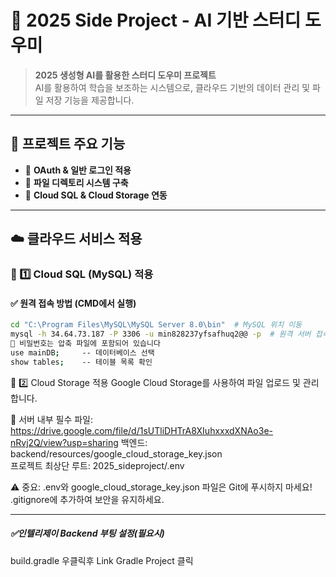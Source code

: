 # 📌 2025 Side Project - AI 기반 스터디 도우미

> **2025 생성형 AI를 활용한 스터디 도우미 프로젝트**  
> AI를 활용하여 학습을 보조하는 시스템으로, 클라우드 기반의 데이터 관리 및 파일 저장 기능을 제공합니다.

---

## 🚀 프로젝트 주요 기능

- 🔹 **OAuth & 일반 로그인 적용**
- 🔹 **파일 디렉토리 시스템 구축**
- 🔹 **Cloud SQL & Cloud Storage 연동**

---

## ☁️ 클라우드 서비스 적용
### 🔹 1️⃣ Cloud SQL (MySQL) 적용

#### ✅ **원격 접속 방법 (CMD에서 실행)**
```sh
cd "C:\Program Files\MySQL\MySQL Server 8.0\bin"  # MySQL 위치 이동
mysql -h 34.64.73.187 -P 3306 -u min828237yfsafhuq2@@ -p  # 원격 서버 접속
🔐 비밀번호는 압축 파일에 포함되어 있습니다
use mainDB;     -- 데이터베이스 선택
show tables;    -- 테이블 목록 확인
```

🔹 2️⃣ Cloud Storage 적용
Google Cloud Storage를 사용하여 파일 업로드 및 관리합니다.

📂 서버 내부 필수 파일: https://drive.google.com/file/d/1sUTliDHTrA8XIuhxxxdXNAo3e-nRvj2Q/view?usp=sharing
백엔드: backend/resources/google_cloud_storage_key.json  
프로젝트 최상단 루트: 2025_sideproject/.env  
  
⚠️ 중요:
.env와 google_cloud_storage_key.json 파일은 Git에 푸시하지 마세요!
.gitignore에 추가하여 보안을 유지하세요.

---

##### ✅인텔리제이 Backend 부팅 설정(필요시)

build.gradle 우클릭후 Link Gradle Project 클릭



